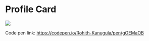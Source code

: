 # Profile Card
![](https://i.postimg.cc/rFSsCbqR/Screenshot-261.png)

Code pen link: https://codepen.io/Rohith-Kanugula/pen/gOEMaOB
